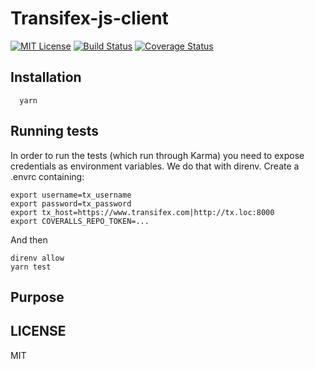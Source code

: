 # Transifex-js-client

[![MIT License][license-badge]][LICENSE]
[![Build Status](https://travis-ci.org/transifex/transifex-js-client.svg?branch=master)](https://travis-ci.org/transifex/transifex-js-client)
[![Coverage Status](https://coveralls.io/repos/github/transifex/transifex-js-client/badge.svg?branch=master)](https://coveralls.io/github/transifex/transifex-js-client?branch=master)

## Installation

```
  yarn
```

## Running tests

In order to run the tests (which run through Karma) you need to expose credentials as environment variables. We do that with direnv.
Create a .envrc containing:

```
export username=tx_username
export password=tx_password
export tx_host=https://www.transifex.com|http://tx.loc:8000
export COVERALLS_REPO_TOKEN=...
```

And then

```
direnv allow
yarn test
```

## Purpose


## LICENSE

MIT

[license-badge]: https://img.shields.io/badge/license-MIT-blue.svg?style=flat-square
[license]: https://github.com/transifex/transifex-js-client/blob/master/LICENSE

